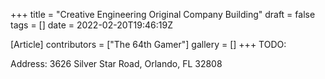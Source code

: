 +++
title = "Creative Engineering Original Company Building"
draft = false
tags = []
date = 2022-02-20T19:46:19Z

[Article]
contributors = ["The 64th Gamer"]
gallery = []
+++
TODO:

Address: 3626 Silver Star Road, Orlando, FL 32808